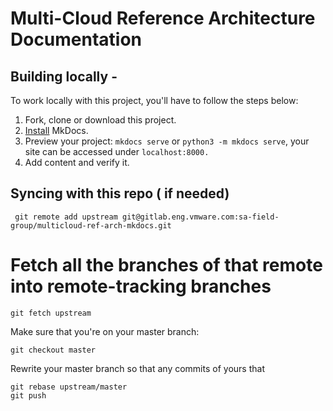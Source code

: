 # Multi-Cloud Reference Architecture Documentation

## Building locally -

To work locally with this project, you'll have to follow the steps below:

1. Fork, clone or download this project.
2. [Install][] MkDocs.
3. Preview your project: `mkdocs serve` or `python3 -m mkdocs serve`, your site can be accessed under `localhost:8000.`
4. Add content and verify it.

## Syncing with this repo ( if needed)
```
 git remote add upstream git@gitlab.eng.vmware.com:sa-field-group/multicloud-ref-arch-mkdocs.git
```

# Fetch all the branches of that remote into remote-tracking branches

```
git fetch upstream
```

Make sure that you're on your master branch:
```
git checkout master
```
Rewrite your master branch so that any commits of yours that
```
git rebase upstream/master
git push  
```



[install]: http://www.mkdocs.org/#installation
